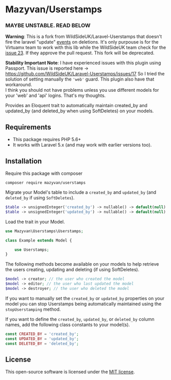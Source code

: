 # Mazyvan/Userstamps
### MAYBE UNSTABLE. READ BELOW

**Warning**: This is a fork from WildSideUK/Laravel-Userstamps that doesn't fire the laravel "update" [events](https://laravel.com/docs/5.4/eloquent#events) on deletions. It's only purpouse is for the Virtuamx team to work with this lib while the WildSideUK team check for the [issue 23](https://github.com/WildSideUK/Laravel-Userstamps/issues/23). If they approve the pull request. This fork will be deprecated.

**Stability Important Note**: I have experienced issues with this plugin using Passport. This issue is reported here -> https://github.com/WildSideUK/Laravel-Userstamps/issues/17 
So I tried the solution of setting manually the `'web'` guard. This plugin also have that workaround.   
I think you should not have problems unless you use different models for your 'web' and 'api' logins. That's my thoughts.

Provides an Eloquent trait to automatically maintain created_by and updated_by (and deleted_by when using SoftDeletes) on your models.

## Requirements

* This package requires PHP 5.6+
* It works with Laravel 5.x (and may work with earlier versions too).

## Installation

Require this package with composer

````
composer require mazyvan/userstamps
````

Migrate your Model's table to include a `created_by` and `updated_by` (and `deleted_by` if using `SoftDeletes`).

```php
$table -> unsignedInteger('created_by') -> nullable() -> default(null) -> after('created_at');
$table -> unsignedInteger('updated_by') -> nullable() -> default(null) -> after('updated_at');
```

Load the trait in your Model.

```php
use Mazyvan\Userstamps\Userstamps;

class Example extends Model {

    use Userstamps;
}
```

The following methods become available on your models to help retrieve the users creating, updating and deleting (if using SoftDeletes).

```php
$model -> creator; // the user who created the model
$model -> editor; // the user who last updated the model
$model -> destroyer; // the user who deleted the model
```

If you want to manually set the `created_by` or `updated_by` properties on your model you can stop Userstamps being automatically maintained using the `stopUserstamping` method.

If you want to define the `created_by`, `updated_by`, or `deleted_by` column names, add the following class constants to your model(s).
```php
const CREATED_BY = 'created_by';
const UPDATED_BY = 'updated_by';
const DELETED_BY = 'deleted_by';
```

## License

This open-source software is licensed under the [MIT license](https://opensource.org/licenses/MIT).
